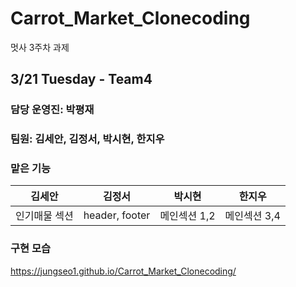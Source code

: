 # Carrot_Market_Clonecoding
멋사 3주차 과제

## 3/21 Tuesday - Team4

### 담당 운영진: 박평재

### 팀원: 김세안, 김정서, 박시현, 한지우

### 맡은 기능
|김세안|김정서|박시현|한지우|
|---|---|---|---|
|인기매물 섹션|header, footer|메인섹션 1,2|메인섹션 3,4|

### 구현 모습
https://jungseo1.github.io/Carrot_Market_Clonecoding/

